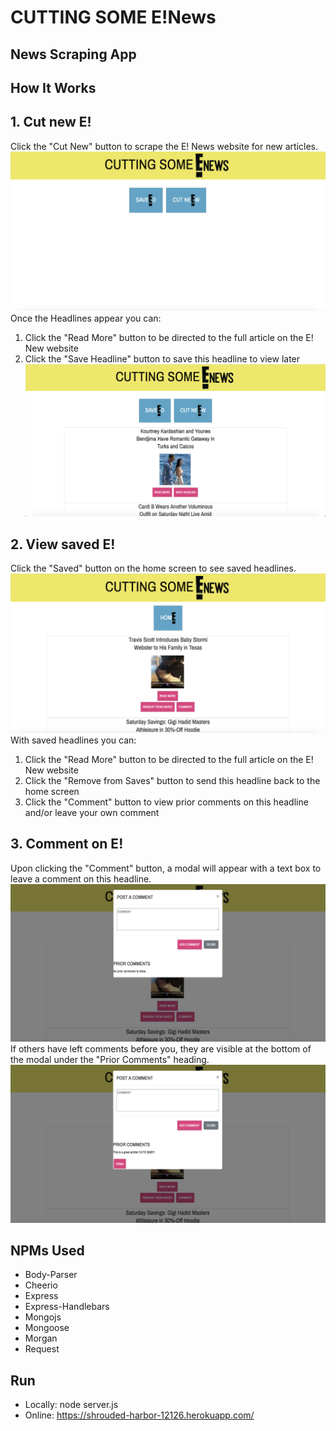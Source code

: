 # CUTTING SOME E!News
## News Scraping App

## How It Works
## 1. Cut new E!
Click the "Cut New" button to scrape the E! News website for new articles.
![ScreenShot](public/assets/images/HomeScreen.jpg)
Once the Headlines appear you can:
1. Click the "Read More" button to be directed to the full article on the E! New website
2. Click the "Save Headline" button to save this headline to view later
![ScreenShot](public/assets/images/HomeHeadlines.jpg)

## 2. View saved E!
Click the "Saved" button on the home screen to see saved headlines.
![ScreenShot](public/assets/images/SavedScreen.jpg)
With saved headlines you can:
1. Click the "Read More" button to be directed to the full article on the E! New website
2. Click the "Remove from Saves" button to send this headline back to the home screen
3. Click the "Comment" button to view prior comments on this headline and/or leave your own comment

## 3. Comment on E!
Upon clicking the "Comment" button, a modal will appear with a text box to leave a comment on this headline.
![ScreenShot](public/assets/images/ModalClean.jpg)
If others have left comments before you, they are visible at the bottom of the modal under the "Prior Comments" heading.
![ScreenShot](public/assets/images/ModalComments.jpg)

## NPMs Used
* Body-Parser
* Cheerio
* Express
* Express-Handlebars
* Mongojs
* Mongoose
* Morgan
* Request

## Run
* Locally: node server.js
* Online: https://shrouded-harbor-12126.herokuapp.com/
